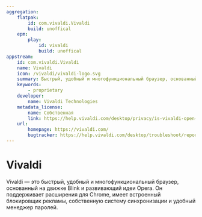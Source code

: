 ```yaml
---
aggregation:
    flatpak: 
        id: com.vivaldi.Vivaldi
        build: unoffical
    epm:
        play:
            id: vivaldi
            build: unoffical
appstream:
    id: com.vivaldi.Vivaldi
    name: Vivaldi
    icon: /vivaldi/vivaldi-logo.svg
    summary: Быстрый, удобный и многофункциональный браузер, основанный на движке Blink и развивающий идеи Opera.
    keywords: 
        - proprietary
    developer: 
        name: Vivaldi Technologies
    metadata_license: 
        name: Собственная
        link: https://help.vivaldi.com/desktop/privacy/is-vivaldi-open-source/
    url: 
        homepage: https://vivaldi.com/
        bugtracker: https://help.vivaldi.com/desktop/troubleshoot/reporting-a-bug-in-vivaldi/
---
```




# Vivaldi

Vivaldi — это быстрый, удобный и многофункциональный браузер, основанный на движке Blink и развивающий идеи Opera. Он поддерживает расширения для Chrome, имеет встроенный блокировщик рекламы, собственную систему синхронизации и удобный менеджер паролей.

<!--@include: @apps/_parts/install/content-flatpak.md-->
<!--@include: @apps/_parts/install/content-epm-play.md-->
